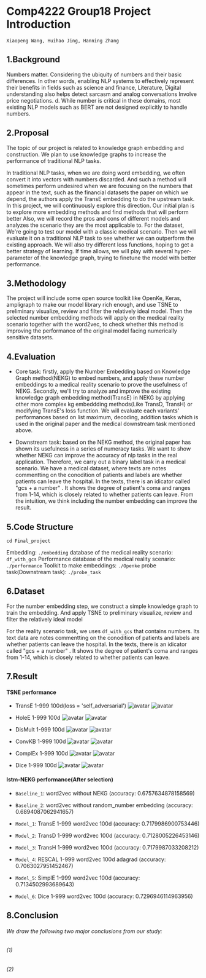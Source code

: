 # Comp4222 Group18 Project Introduction

`Xiaopeng Wang, Huihao Jing, Hanning Zhang`

## 1.Background

Numbers matter. Considering the ubiquity of numbers and their basic differences. In other words, enabling NLP systems to effectively represent their benefits in fields such as science and finance, Literature, Digital understanding also helps detect sarcasm and analog conversations Involve price negotiations. d. While number is critical in these domains, most existing NLP models such as BERT are not designed explicitly to handle numbers.

## 2.Proposal

The topic of our project is related to knowledge graph embedding and construction. We plan to use knowledge graphs to increase the performance of traditional NLP tasks.

In traditional NLP tasks, when we are doing word embedding, we often convert it into vectors with numbers discarded. And such a method will sometimes perform undesired when we are focusing on the numbers that appear in the text, such as the financial datasets the paper on which we depend, the authors apply the TransE embedding to do the upstream task. In this project, we will continuously explore this direction. Our initial plan is to explore more embedding methods and find methods that will perform better Also, we will record the pros and cons of different models and analyzes the scenario they are the most applicable to. For the dataset, We're going to test our model with a classic medical scenario. Then we will evaluate it on a traditional NLP task to see whether we can outperform the existing approach. We will also try different loss functions, hoping to get a better strategy of learning. If time allows, we will play with several hyper-parameter of the knowledge graph, trying to finetune the model with better performance.

## 3.Methodology

The project will include some open source toolkit like OpenKe, Keras, ampligraph to make our model library rich enough, and use TSNE to preliminary visualize, review and filter the relatively ideal model. Then the selected number embedding methods will apply on the medical reality scenario together with the word2vec, to check whether this method is improving the performance of the original model facing numerically sensitive datasets.

## 4.Evaluation

- Core task: firstly, apply the Number Embedding based on Knowledge Graph method(NEKG) to embed numbers, and apply these number embeddings to a medical reality scenario to prove the usefulness of NEKG. Secondly, we'll try to analyze and  improve the existing knowledge graph embedding method(TransE) in NEKG by applying other more complex kg embeddding methods(Like TransD, TransH) or modifying TransE's loss function. We will evaluate each variants' performances based on list maximum, decoding, addition tasks which is used in the original paper and the medical downstream task mentioned above.

- Downstream task: based on the NEKG method, the original paper has shown its usefulness in a series of numeracy tasks. We want to show whether NEKG can improve the accuracy of nlp tasks in the real application. Therefore, we carry out a binary label task in a medical scenario. We have a medical dataset, where texts are notes commentting on the conodition of patients and labels are whether patients can leave the hospital. In the texts, there is an idicator called "gcs + a number" . It shows the degree of patient's coma and ranges from 1-14, which is closely related to whether patients can leave. From the intuition, we think including the number embedding can improve the result.

## 5.Code Structure

```
cd Final_project
```

Embedding: `./embedding`
database of the medical reality scenario: `df_with_gcs`
Performance database of the medical reality scenario: `./performance`
Toolkit to make embeddings: `./Openke`
probe task(Downstream task): `./probe_task`

## 6.Dataset

For the number embedding step, we construct a simple knowledge graph to train the embedding. And apply TSNE to preliminary visualize, review and filter the relatively ideal model

For the reality scenario task, we uses `df_with_gcs` that contains numbers. Its text data are notes commentting on the conodition of patients and labels are whether patients can leave the hospital. In the texts, there is an idicator called "gcs + a number" . It shows the degree of patient's coma and ranges from 1-14, which is closely related to whether patients can leave.

## 7.Result

#### TSNE performance

- TransE 1-999 100d(loss = 'self_adversarial')
![avatar](./Assets/TransE_2d_1-999_100d_self_adversarial.png)
![avatar](./Assets/TransE_3d_1-999_100d_self_adversarial.png)

- HoleE 1-999 100d
![avatar](./Assets/HoleE_2d_1-999_100d.png)
![avatar](./Assets/HoleE_3d_1-999_100d.png)

- DisMult 1-999 100d
![avatar](./Assets/DisMult_2d_1-999_100d_self_adversarial.png)
![avatar](./Assets/DisMult_3d_1-999_100d_self_adversarial.png)

- ConvKB 1-999 100d
![avatar](./Assets/ConvKB_2d_1-999_100d.png)
![avatar](./Assets/ConvKB_3d_1-999_100d.png)

- ComplEx 1-999 100d
![avatar](./Assets/ComplEx_2d_1-999_100d_self_adversarial.png)
![avatar](./Assets/ComplEx_3d_1-999_100d_self_adversarial.png)

- Dice 1-999 100d
![avatar](./Assets/Dice_2d_1-999_100d_.png)
![avatar](./Assets/Dice_3d_1-999_100d_.png)

#### Istm-NEKG performance(After selection)

- `Baseline_1`: word2vec without NEKG (accuracy: 0.6757634878158569)

- `Baseline_2`: word2vec without random_number embedding (accuracy: 0.6894087062941657)

- `Model_1`: TransE 1-999 word2vec 100d (accuracy: 0.7179986900753446)

- `Model_2`: TransD 1-999 word2vec 100d (accuracy: 0.7128005226453146)

- `Model_3`: TransH 1-999 word2vec 100d (accuracy: 0.7179987033208212)

- `Model_4`: RESCAL 1-999 word2vec 100d adagrad (accuracy: 0.7063027951452467)

- `Model_5`: SimplE 1-999 word2vec 100d (accuracy: 0.7134502993689643)

- `Model_6`: Dice 1-999 word2vec 100d (accuracy: 0.7296946114963956)

## 8.Conclusion

###### We draw the following two major conclusions from our study: 
###### (1) 
###### (2) 
